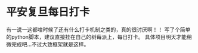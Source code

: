 # 平安复旦每日打卡
有一说一这都啥时候了还有什么打卡机制之类的，真的很讨厌啊！！
写了个简单的python脚本，建议直接挂在自己的树莓派上，每日打卡。
具体项目明天才能稍微完成吧…不过大致框架就是这样。

